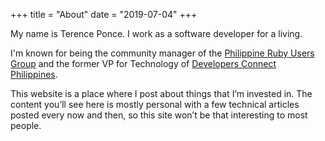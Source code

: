 +++
title = "About"
date = "2019-07-04"
+++

My name is Terence Ponce. I work as a software developer for a living.

I'm known for being the community manager of the [Philippine Ruby Users Group](https://pinoyrb.org/) and the former VP for Technology of [Developers Connect Philippines](https://devcon.ph).

This website is a place where I post about things that I’m invested in. The content you’ll see here is mostly personal with a few technical articles posted every now and then, so this site won’t be that interesting to most people.
